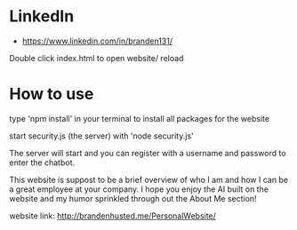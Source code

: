 


# LinkedIn
- https://www.linkedin.com/in/branden131/


Double click index.html to open website/ reload

# How to use
type 'npm install' in your terminal to install all packages for the website

start security.js (the server) with 'node security.js'

The server will start and you can register with a username and password to enter the chatbot.

This website is suppost to be a brief overview of who I am and how I can be a great employee at your company.
I hope you enjoy the AI built on the website and my humor sprinkled through out the About Me section!

website link:
http://brandenhusted.me/PersonalWebsite/






